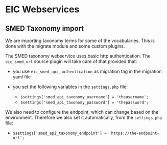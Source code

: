 # EIC Webservices

## SMED Taxonomy import

We are importing taxonomy terms for some of the vocabularies.
This is done with the migrate module and some custom plugins.

The SMED taxonomy webservice uses basic http authentication. The `eic_smed_url` source plugin will take care of that provided that:

- you use `eic_smed_api_authentication` as migration tag in the migration yaml file
- you set the following variables in the `settings.php` file:

  - `$settings['smed_api_taxonomy_username'] = 'theusername';`
  - `$settings['smed_api_taxonomy_password'] = 'thepassword';`

We also need to configure the endpoint, which can change based on the environment.
Therefore we also set it automatically, from the `settings.php` file:
- `$settings['smed_api_taxonomy_endpoint'] = 'https://the-endpoint-url';`
